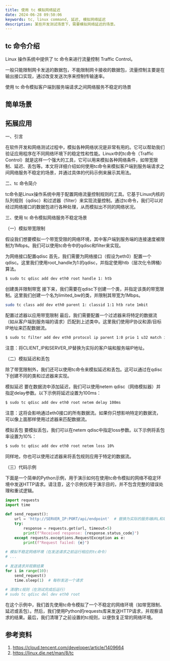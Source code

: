 ```yaml
---
title: 使用 tc 模拟网络延迟
date: 2024-06-28 09:50:06
keywords: tc, linux command, 延迟, 模拟网络延迟
description: 某些开发测试场景下，需要模拟网络延迟的场景。
---
```


## tc 命令介绍

Linux 操作系统中提供了 tc 命令来进行流量控制 Traffic Control。

一般只能限制网卡发送的数据包，不能限制网卡接收的数据包，流量控制主要是在输出接口实现，通过改变发送次序来控制传输速率。

使用 tc 命令模拟客户端到服务端请求之间网络服务不稳定的场景

## 简单场景



## 拓展应用

一、引言

在软件开发和网络测试过程中，模拟各种网络状况是非常有用的。它可以帮助我们验证应用程序在不同网络环境下的稳定性和性能。Linux中的tc命令（Traffic Control）就是这样一个强大的工具，它可以用来模拟各种网络条件，如带宽限制、延迟、丢包等。本文将详细介绍如何使用tc命令来模拟客户端到服务端请求之间网络服务不稳定的场景，并通过具体的代码示例来展示其用法。

二、tc 命令简介

tc命令是Linux操作系统中用于配置网络流量控制规则的工具。它基于Linux内核的队列规则（qdisc）和过滤器（filter）来实现流量控制。通过tc命令，我们可以对经过网络接口的数据包进行各种处理，从而模拟出不同的网络状况。

三、使用 tc 命令模拟网络服务不稳定场景

（一）模拟带宽限制

假设我们想要模拟一个带宽受限的网络环境，其中客户端到服务端的连接速度被限制为1Mbps。我们可以使用tc命令中的qdisc和filter来实现。

为网络接口配置qdisc
首先，我们需要为网络接口（假设为eth0）配置一个qdisc。这里我们使用root_handle为1:的qdisc，并指定使用htb（层次化令牌桶）算法。

```bash
$ sudo tc qdisc add dev eth0 root handle 1: htb
```
创建类并限制带宽
接下来，我们需要在qdisc下创建一个类，并指定该类的带宽限制。这里我们创建一个名为limited_bw的类，并限制其带宽为1Mbps。

```bash
sudo tc class add dev eth0 parent 1: classid 1:1 htb rate 1mbit
```
配置过滤器以应用带宽限制
最后，我们需要配置一个过滤器来将特定的数据流（如从客户端到服务端的请求）匹配到上述类中。这里我们使用IP协议和源/目标IP地址来匹配数据流。


```bash
$ sudo tc filter add dev eth0 protocol ip parent 1:0 prio 1 u32 match ip src CLIENT_IP match ip dst SERVER_IP flowid 1:1
```
注意：将CLIENT_IP和SERVER_IP替换为实际的客户端和服务端IP地址。

（二）模拟延迟和丢包

除了带宽限制外，我们还可以使用tc命令来模拟延迟和丢包。这可以通过在qdisc下创建不同的类和过滤器来实现。

模拟延迟
要在数据流中添加延迟，我们可以使用netem qdisc（网络模拟器）并指定delay参数。以下示例将延迟设置为100ms：

```bash
$ sudo tc qdisc add dev eth0 root netem delay 100ms
```
注意：这将会影响通过eth0接口的所有数据流。如果你只想影响特定的数据流，可以像上面那样使用过滤器来匹配数据流。

模拟丢包
要模拟丢包，我们可以在netem qdisc中指定loss参数。以下示例将丢包率设置为10%：

```bash
$ sudo tc qdisc add dev eth0 root netem loss 10%
```
同样地，你也可以使用过滤器来将丢包规则应用于特定的数据流。

（三）代码示例

下面是一个简单的Python示例，用于演示如何在使用tc命令模拟的网络不稳定环境中发送HTTP请求。请注意，这个示例仅用于演示目的，并不包含完整的错误处理和重试逻辑。

```python
import requests  
import time  
  
def send_request():  
    url = 'http://SERVER_IP:PORT/api/endpoint'  # 替换为实际的服务端URL和端口  
    try:  
        response = requests.get(url, timeout=5)  
        print(f"Received response: {response.status_code}")  
    except requests.exceptions.RequestException as e:  
        print(f"Request failed: {e}")  
  
# 模拟不稳定网络环境（在发送请求之前运行相应的tc命令）  
# ...  
  
# 发送请求并观察结果  
for i in range(10):  
    send_request()  
    time.sleep(1)  # 每秒发送一个请求  
  
# 清理tc规则（在测试完成后运行）  
# sudo tc qdisc del dev eth0 root
```

在这个示例中，我们首先使用tc命令模拟了一个不稳定的网络环境（如带宽限制、延迟或丢包）。然后，我们使用Python的requests库来发送HTTP请求，并观察请求的结果。最后，我们清理了之前设置的tc规则，以便恢复正常的网络环境。

## 参考资料
1. https://cloud.tencent.com/developer/article/1409664
2. https://linux.die.net/man/8/tc